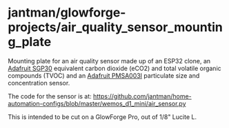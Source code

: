 # jantman/glowforge-projects/air_quality_sensor_mounting_plate

Mounting plate for an air quality sensor made up of an ESP32 clone, an [Adafruit SGP30](https://www.adafruit.com/product/3709) equivalent carbon dioxide (eCO2) and total volatile organic compounds (TVOC) and an [Adafruit PMSA003I](https://www.adafruit.com/product/4632) particulate size and concentration sensor.

The code for the sensor is at: https://github.com/jantman/home-automation-configs/blob/master/wemos_d1_mini/air_sensor.py

This is intended to be cut on a GlowForge Pro, out of 1/8" Lucite L.
